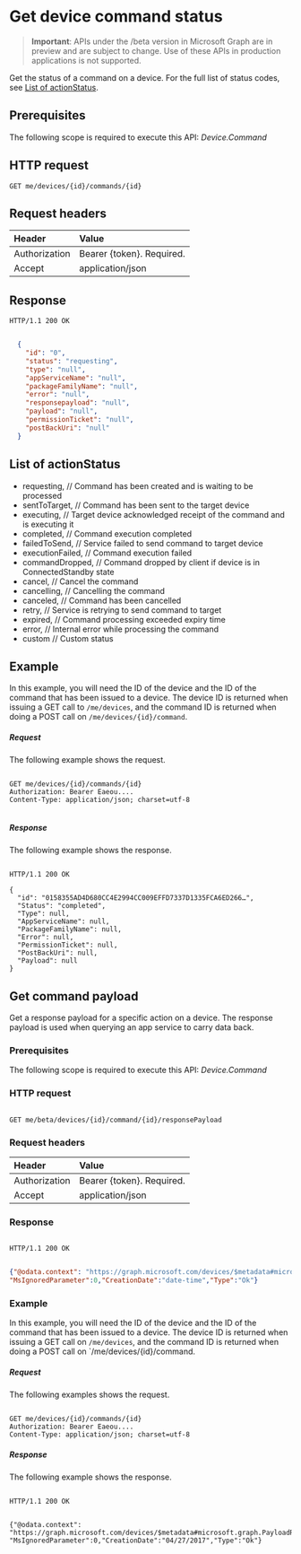 # Get device command status

> **Important**: APIs under the /beta version in Microsoft Graph are in preview and are subject to change. Use of these APIs in production applications is not supported.

Get the status of a command on a device. For the  full list of status codes, see [List of actionStatus](#list-of-actionstatus).

## Prerequisites

The following scope is required to execute this API: *Device.Command*

## HTTP request

<!-- { "blockType": "ignored" } -->

```http
GET me/devices/{id}/commands/{id}
```

## Request headers

| Header |Value
|:----|:------|
|Authorization| Bearer {token}. Required. |
|Accept | application/json |

## Response

```http
HTTP/1.1 200 OK
```

```json

  {
    "id": "0",
    "status": "requesting",
    "type": "null",
    "appServiceName": "null",
    "packageFamilyName": "null",
    "error": "null",
    "responsepayload": "null",
    "payload": "null",
    "permissionTicket": "null",
    "postBackUri": "null"
  }
  ```

## List of actionStatus

- requesting, // Command has been created and is waiting to be processed
- sentToTarget, // Command has been sent to the target device
- executing, // Target device acknowledged receipt of the command and is executing it
- completed, // Command execution completed
- failedToSend, // Service failed to send command to target device
- executionFailed, // Command execution failed
- commandDropped, // Command dropped by client if device is in ConnectedStandby state
- cancel, // Cancel the command
- cancelling, // Cancelling the command
- canceled, // Command has been cancelled
- retry, // Service is retrying to send command to target
- expired, // Command processing exceeded expiry time
- error, // Internal error while processing the command
- custom // Custom status

## Example

In this example, you will need the ID of the device and the ID of the command that has been issued to a device. The device ID is returned when issuing a GET call to `/me/devices`, and the command ID is returned when doing a POST call on `/me/devices/{id}/command`.

##### Request

The following example shows the request.

<!-- {
  "blockType": "request",
  "name": "get_command"
}-->

```http

GET me/devices/{id}/commands/{id}
Authorization: Bearer Eaeou....
Content-Type: application/json; charset=utf-8


```

##### Response

The following example shows the response.
<!-- {
  "blockType": "response",
  "truncated": false,
  "@odata.type": "microsoft.graph.commandobject",
  "isCollection": true
} -->

```http

HTTP/1.1 200 OK

{
  "id": "0158355AD4D680CC4E2994CC009EFFD7337D1335FCA6ED266…",
  "Status": "completed",
  "Type": null,
  "AppServiceName": null,
  "PackageFamilyName": null,
  "Error": null,
  "PermissionTicket": null,
  "PostBackUri": null,
  "Payload": null
}

```



## Get command payload

Get a response payload for a specific action on a device. The response payload is used when querying an app service to carry data back.


### Prerequisites

The following scope is required to execute this API: *Device.Command*

### HTTP request

```http

GET me/beta/devices/{id}/command/{id}/responsePayload

```

### Request headers


| Header |Value
|:----|:------|
|Authorization| Bearer {token}. Required. |
|Accept | application/json |


### Response

```http

HTTP/1.1 200 OK

```

```json

{"@odata.context": "https://graph.microsoft.com/devices/$metadata#microsoft.graph.PayloadResponse",
"MsIgnoredParameter":0,"CreationDate":"date-time","Type":"Ok"}

```

### Example

In this example, you will need the ID of the device and the ID of the command that has been issued to a device. The device ID is returned when issuing a GET call on `/me/devices`, and the command ID is returned when doing a POST call on `/me/devices/{id}/command.

##### Request

The following examples shows the request.

<!-- {
  "blockType": "request",
  "name": "get_command"
}-->
```http

GET me/devices/{id}/commands/{id}
Authorization: Bearer Eaeou....
Content-Type: application/json; charset=utf-8

```

##### Response

The following example shows the response.

<!-- {
  "blockType": "response",
  "truncated": false,
  "@odata.type": "microsoft.graph.commandobject",
  "isCollection": true
} -->
```http

HTTP/1.1 200 OK


{"@odata.context": "https://graph.microsoft.com/devices/$metadata#microsoft.graph.PayloadResponse",
"MsIgnoredParameter":0,"CreationDate":"04/27/2017","Type":"Ok"}

```